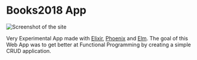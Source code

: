 # Books2018 App

![Screenshot of the site](http://lrodriguez.me/images/books_2018.png)

Very Experimental App made with [Elixir](https://elixir-lang.org/), [Phoenix](http://phoenixframework.org/) and [Elm](http://elm-lang.org/). The goal of this Web App was to get better at Functional Programming by creating a simple CRUD application.
